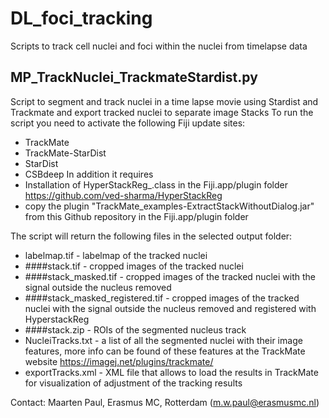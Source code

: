 # DL_foci_tracking
Scripts to track cell nuclei and foci within the nuclei from timelapse data

## MP_TrackNuclei_TrackmateStardist.py
Script to segment and track nuclei in a time lapse movie using Stardist and Trackmate and export tracked nuclei to separate image Stacks
 To run the script you need to activate the following Fiji update sites:
 - TrackMate
 - TrackMate-StarDist
 - StarDist
 - CSBdeep
In addition it requires 
 - Installation of  HyperStackReg_.class in the Fiji.app/plugin folder https://github.com/ved-sharma/HyperStackReg
 - copy the plugin "TrackMate_examples-ExtractStackWithoutDialog.jar" from this Github repository in the Fiji.app/plugin folder
 
The script will return the following files in the selected output folder:
 - labelmap.tif - labelmap of the tracked nuclei
 - ####stack.tif - cropped images of the tracked nuclei
 - ####stack_masked.tif - cropped images of the tracked nuclei with the signal outside the nucleus removed
 - ####stack_masked_registered.tif - cropped images of the tracked nuclei with the signal outside the nucleus removed and registered with HyperstackReg
 - ####stack.zip - ROIs of the segmented nucleus track
 - NucleiTracks.txt - a list of all the segmented nuclei with their image features, more info can be found of these features at the TrackMate website https://imagej.net/plugins/trackmate/
 - exportTracks.xml - XML file that allows to load the results in TrackMate for visualization of adjustment of the tracking results
 
Contact: Maarten Paul, Erasmus MC, Rotterdam (m.w.paul@erasmusmc.nl)
